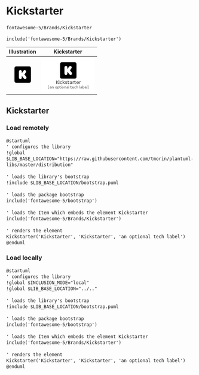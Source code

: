 # Kickstarter


```text
fontawesome-5/Brands/Kickstarter
```

```text
include('fontawesome-5/Brands/Kickstarter')
```



| Illustration | Kickstarter |
| :---: | :---: |
| ![illustration for Illustration](../../fontawesome-5/Brands/Kickstarter.png) | ![illustration for Kickstarter](../../fontawesome-5/Brands/Kickstarter.Local.png) |




## Kickstarter

### Load remotely
```plantuml
@startuml
' configures the library
!global $LIB_BASE_LOCATION="https://raw.githubusercontent.com/tmorin/plantuml-libs/master/distribution"

' loads the library's bootstrap
!include $LIB_BASE_LOCATION/bootstrap.puml

' loads the package bootstrap
include('fontawesome-5/bootstrap')

' loads the Item which embeds the element Kickstarter
include('fontawesome-5/Brands/Kickstarter')

' renders the element
Kickstarter('Kickstarter', 'Kickstarter', 'an optional tech label')
@enduml
```

### Load locally
```plantuml
@startuml
' configures the library
!global $INCLUSION_MODE="local"
!global $LIB_BASE_LOCATION="../.."

' loads the library's bootstrap
!include $LIB_BASE_LOCATION/bootstrap.puml

' loads the package bootstrap
include('fontawesome-5/bootstrap')

' loads the Item which embeds the element Kickstarter
include('fontawesome-5/Brands/Kickstarter')

' renders the element
Kickstarter('Kickstarter', 'Kickstarter', 'an optional tech label')
@enduml
```

